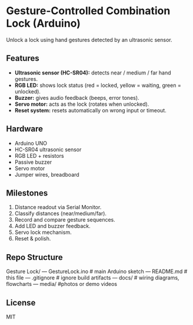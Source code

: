 # Gesture-Controlled Combination Lock (Arduino)

Unlock a lock using hand gestures detected by an ultrasonic sensor.

## Features
- **Ultrasonic sensor (HC-SR04):** detects near / medium / far hand gestures.
- **RGB LED:** shows lock status (red = locked, yellow = waiting, green = unlocked).
- **Buzzer:** gives audio feedback (beeps, error tones).
- **Servo motor:** acts as the lock (rotates when unlocked).
- **Reset system:** resets automatically on wrong input or timeout.

## Hardware
- Arduino UNO
- HC-SR04 ultrasonic sensor
- RGB LED + resistors
- Passive buzzer
- Servo motor
- Jumper wires, breadboard

## Milestones
1. Distance readout via Serial Monitor.
2. Classify distances (near/medium/far).
3. Record and compare gesture sequences.
4. Add LED and buzzer feedback.
5. Servo lock mechanism.
6. Reset & polish.

## Repo Structure
Gesture Lock/
— GestureLock.ino #  main Arduino sketch
— README.md # this file
— .gitignore # ignore build artifacts
— docs/ # wiring diagrams, flowcharts
— media/ #photos or demo videos

## License
MIT
